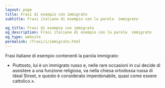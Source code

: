 ```yaml
---
layout: page
title: Frasi di esempio con immigrato 
subtitle: Frasi italiane di esempio con la parola  immigrato

og_title: Frasi di esempio con immigrato 
og_description: Frasi italiane di esempio con la parola  immigrato
og_type: website
permalink: /frasi/i/immigrato.html
---
```


Frasi italiane di esempio contenenti la parola immigrato:


- Piuttosto, lui è un immigrato russo e, nelle rare occasioni in cui decide di assistere a una funzione religiosa, va nella chiesa ortodossa russa di Ideal Street, e questo è considerato imperdonabile, quasi come essere cattolico.».
